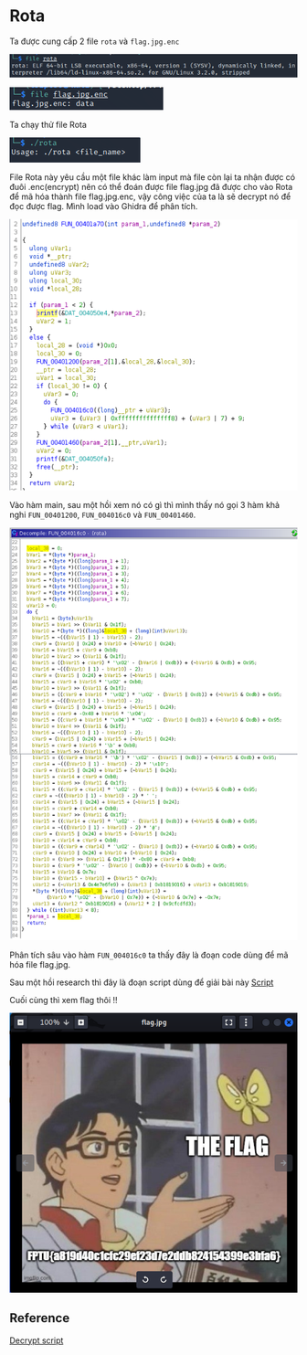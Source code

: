 # Rota
Ta được cung cấp 2 file `rota` và `flag.jpg.enc`

![alt text](https://github.com/bananNat/Writeups/blob/main/FPTU%20Hacking%20CTF%202022/Rota/images/1.png)

![alt text](https://github.com/bananNat/Writeups/blob/main/FPTU%20Hacking%20CTF%202022/Rota/images/2.png)

Ta chạy thử file Rota

![alt text](https://github.com/bananNat/Writeups/blob/main/FPTU%20Hacking%20CTF%202022/Rota/images/5.png)

File Rota này yêu cầu một file khác làm input mà file còn lại ta nhận được có đuôi .enc(encrypt) nên có thể đoán được file flag.jpg đã được cho vào Rota để mã hóa thành file flag.jpg.enc, vậy công việc của ta là sẽ decrypt nó để đọc được flag. Mình load vào Ghidra để phân tích.

![alt text](https://github.com/bananNat/Writeups/blob/main/FPTU%20Hacking%20CTF%202022/Rota/images/3.png)

Vào hàm main, sau một hồi xem nó có gì thì mình thấy nó gọi 3 hàm khả nghi `FUN_00401200`, `FUN_004016c0` và `FUN_00401460`.

![alt text](https://github.com/bananNat/Writeups/blob/main/FPTU%20Hacking%20CTF%202022/Rota/images/4.png)

Phân tích sâu vào hàm `FUN_004016c0` ta thấy đây là đoạn code dùng để mã hóa file flag.jpg.

Sau một hồi research thì đây là đoạn script dùng để giải bài này [Script](https://github.com/bananNat/Writeups/blob/main/FPTU%20Hacking%20CTF%202022/Rota/script/decrypt.py)

Cuối cùng thì xem flag thôi !!

![alt text](https://github.com/bananNat/Writeups/blob/main/FPTU%20Hacking%20CTF%202022/Rota/images/6.png)

## Reference
[Decrypt script](https://kcsc-club.github.io/2021/08/30/kma-ctf-02-2021/#REVERSE)
